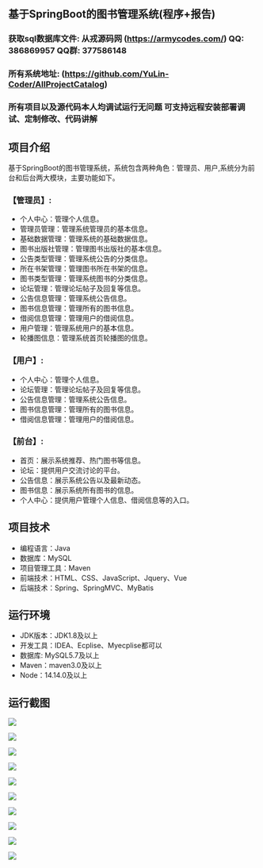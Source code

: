 ## 基于SpringBoot的图书管理系统(程序+报告)

###  获取sql数据库文件: 从戎源码网 (https://armycodes.com/) QQ: 386869957 QQ群: 377586148
###  所有系统地址: (https://github.com/YuLin-Coder/AllProjectCatalog) 
###  所有项目以及源代码本人均调试运行无问题 可支持远程安装部署调试、定制修改、代码讲解

## 项目介绍
基于SpringBoot的图书管理系统，系统包含两种角色：管理员、用户,系统分为前台和后台两大模块，主要功能如下。

### 【管理员】:
- 个人中心：管理个人信息。
- 管理员管理：管理系统管理员的基本信息。
- 基础数据管理：管理系统的基础数据信息。
- 图书出版社管理：管理图书出版社的基本信息。
- 公告类型管理：管理系统公告的分类信息。
- 所在书架管理：管理图书所在书架的信息。
- 图书类型管理：管理系统图书的分类信息。
- 论坛管理：管理论坛帖子及回复等信息。
- 公告信息管理：管理系统公告信息。
- 图书信息管理：管理所有的图书信息。
- 借阅信息管理：管理用户的借阅信息。
- 用户管理：管理系统用户的基本信息。
- 轮播图信息：管理系统首页轮播图的信息。

### 【用户】:
- 个人中心：管理个人信息。
- 论坛管理：管理论坛帖子及回复等信息。
- 公告信息管理：管理系统公告信息。
- 图书信息管理：管理所有的图书信息。
- 借阅信息管理：管理用户的借阅信息。
    
### 【前台】:
- 首页：展示系统推荐、热门图书等信息。
- 论坛：提供用户交流讨论的平台。
- 公告信息：展示系统公告以及最新动态。
- 图书信息：展示系统所有图书的信息。
- 个人中心：提供用户管理个人信息、借阅信息等的入口。


## 项目技术
- 编程语言：Java
- 数据库：MySQL
- 项目管理工具：Maven
- 前端技术：HTML、CSS、JavaScript、Jquery、Vue
- 后端技术：Spring、SpringMVC、MyBatis

## 运行环境
- JDK版本：JDK1.8及以上
- 开发工具：IDEA、Ecplise、Myecplise都可以
- 数据库: MySQL5.7及以上
- Maven：maven3.0及以上
- Node：14.14.0及以上

## 运行截图
![](screenshot/1.png)

![](screenshot/2.png)

![](screenshot/3.png)

![](screenshot/4.png)

![](screenshot/5.png)

![](screenshot/6.png)

![](screenshot/7.png)

![](screenshot/8.png)

![](screenshot/9.png)

![](screenshot/10.png)